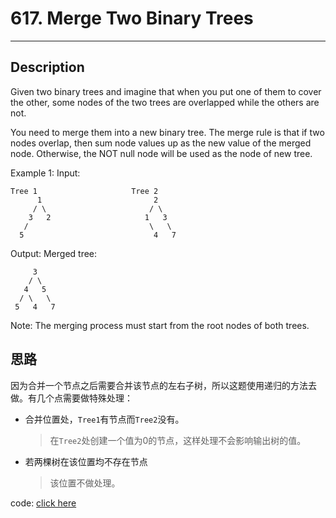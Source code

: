 # 617. Merge Two Binary Trees
---------

## Description
Given two binary trees and imagine that when you put one of them to cover the other, some nodes of the two trees are overlapped while the others are not.

You need to merge them into a new binary tree. The merge rule is that if two nodes overlap, then sum node values up as the new value of the merged node. Otherwise, the NOT null node will be used as the node of new tree.

Example 1:
Input: 

	Tree 1                     Tree 2                  
          1                         2                             
         / \                       / \                            
        3   2                     1   3                        
       /                           \   \                      
      5                             4   7                  
Output: 
Merged tree:

	     3
	    / \
	   4   5
	  / \   \ 
	 5   4   7
Note: The merging process must start from the root nodes of both trees.

## 思路
因为合并一个节点之后需要合并该节点的左右子树，所以这题使用递归的方法去做。有几个点需要做特殊处理：

- 合并位置处，`Tree1`有节点而`Tree2`没有。
	> 在`Tree2`处创建一个值为0的节点，这样处理不会影响输出树的值。

- 若两棵树在该位置均不存在节点
	> 该位置不做处理。

code: [click here](solution_1.cpp)